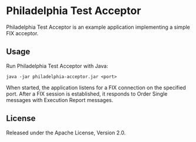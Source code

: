# Philadelphia Test Acceptor

Philadelphia Test Acceptor is an example application implementing a simple
FIX acceptor.

## Usage

Run Philadelphia Test Acceptor with Java:

    java -jar philadelphia-acceptor.jar <port>

When started, the application listens for a FIX connection on the specified
port. After a FIX session is established, it responds to Order Single messages
with Execution Report messages.

## License

Released under the Apache License, Version 2.0.
